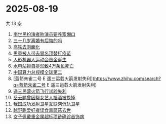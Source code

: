 # 2025-08-19

共 13 条

<!-- BEGIN -->
<!-- 最后更新时间 Tue Aug 19 2025 10:25:12 GMT+0800 (China Standard Time) -->

1. [李世民扮演者称演员要养家煳口](https://www.zhihu.com/search?q=李世民扮演者称演员要养家煳口)
1. [三十几岁离婚有后悔的吗](https://www.zhihu.com/search?q=三十几岁离婚有后悔的吗)
1. [高铁去泡面化](https://www.zhihu.com/search?q=高铁去泡面化)
1. [男童被人带去冒名顶替打疫苗](https://www.zhihu.com/search?q=男童被人带去冒名顶替打疫苗)
1. [人形机器人运动会首金诞生](https://www.zhihu.com/search?q=人形机器人运动会首金诞生)
1. [水电站擅自排淤致4万条鱼死亡](https://www.zhihu.com/search?q=水电站擅自排淤致4万条鱼死亡)
1. [中国算力总规模全球第二](https://www.zhihu.com/search?q=中国算力总规模全球第二)
1. [蓝箭朱雀二号 E
   遥三运载火箭发射失利](https://www.zhihu.com/search?q=蓝箭朱雀二号 E
   遥三运载火箭发射失利)
1. [遥三民营火箭飞行试验失利](https://www.zhihu.com/search?q=遥三民营火箭飞行试验失利)
1. [岳云鹏曾因帮女艺人挡酒被换掉](https://www.zhihu.com/search?q=岳云鹏曾因帮女艺人挡酒被换掉)
1. [我国成功发射卫星互联网低轨卫星](https://www.zhihu.com/search?q=我国成功发射卫星互联网低轨卫星)
1. [越野跑爱好者误食毒蘑菇去世](https://www.zhihu.com/search?q=越野跑爱好者误食毒蘑菇去世)
1. [女子佩戴重金属超标项链确诊首饰病](https://www.zhihu.com/search?q=女子佩戴重金属超标项链确诊首饰病)

<!-- END -->
